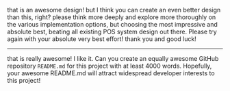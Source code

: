that is an awesome design! but I think you can create an even better design than this, right? please think more deeply and explore more thoroughly on the various implementation options, but choosing the most impressive and absolute best, beating all existing POS system design out there. Please try again with your absolute very best effort! thank you and good luck!

---
that is really awesome! I like it. Can you create an equally awesome GitHub repository `README.md` for this project with at least 4000 words. Hopefully, your awesome README.md will attract widespread developer interests to this project!
